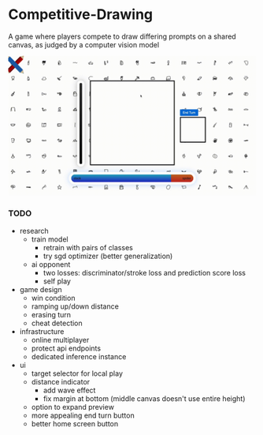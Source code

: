 # Competitive-Drawing
A game where players compete to draw differing prompts on a shared canvas, as judged by a computer vision model

<img src="repo_assets/clock_spider.gif" alt="Competitive Drawing Logo"/>

### TODO ###
* research
    * train model
        * retrain with pairs of classes
        * try sgd optimizer (better generalization)
    * ai opponent
        * two losses: discriminator/stroke loss and prediction score loss
        * self play
* game design
    * win condition
    * ramping up/down distance
    * erasing turn
    * cheat detection
* infrastructure
    * online multiplayer
    * protect api endpoints
    * dedicated inference instance
* ui
    * target selector for local play
    * distance indicator
        * add wave effect
        * fix margin at bottom (middle canvas doesn't use entire height)
    * option to expand preview
    * more appealing end turn button
    * better home screen button
